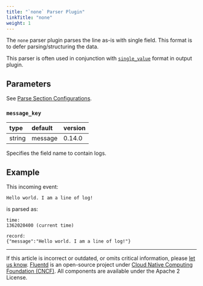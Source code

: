 ```yaml
---
title: "`none` Parser Plugin"
linkTitle: "none"
weight: 1
---
```


The `none` parser plugin parses the line as-is with single field. This
format is to defer parsing/structuring the data.

This parser is often used in conjunction with
[`single_value`](/plugins/formatter/single_value.md) format in output plugin.

## Parameters

See [Parse Section Configurations](/configuration/parse-section.md).

### `message_key`

| type   | default | version |
| :----- | :------ | :------ |
| string | message | 0.14.0  |

Specifies the field name to contain logs.

## Example

This incoming event:

```
Hello world. I am a line of log!
```

is parsed as:

```
time:
1362020400 (current time)

record:
{"message":"Hello world. I am a line of log!"}
```

---

If this article is incorrect or outdated, or omits critical information, please
[let us know](https://github.com/fluent/fluentd-docs-gitbook/issues?state=open).
[Fluentd](http://www.fluentd.org/) is an open-source project under
[Cloud Native Computing Foundation (CNCF)](https://cncf.io/). All components are
available under the Apache 2 License.
